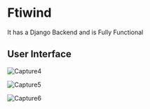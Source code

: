 # Ftiwind
It has a Django Backend and is Fully Functional
## User Interface 
![Capture4](https://user-images.githubusercontent.com/63660013/101666049-bce97a80-3a73-11eb-858f-e80a5bb08d22.PNG)

![Capture5](https://user-images.githubusercontent.com/63660013/101666045-bb1fb700-3a73-11eb-9688-d0f6be41a9ef.PNG)

![Capture6](https://user-images.githubusercontent.com/63660013/101666048-bc50e400-3a73-11eb-880a-557e4418061d.PNG)
